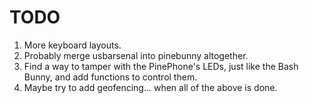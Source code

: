 # TODO

1) More keyboard layouts.
2) Probably merge usbarsenal into pinebunny altogether.
3) Find a way to tamper with the PinePhone's LEDs, just like the Bash Bunny, and add functions to control them.
4) Maybe try to add geofencing... when all of the above is done.
